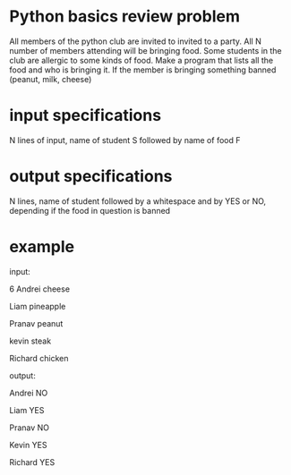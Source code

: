 # Python basics review problem

All members of the python club are invited to invited to a party. All N number of members attending will be bringing food. Some students in the club are allergic to some kinds of food. Make a program that lists all the food and who is bringing it. If the member is bringing something banned (peanut, milk, cheese)

# input specifications

N lines of input, name of student S followed by name of food F

# output specifications

N lines, name of student followed by a whitespace and by YES or NO, depending if the food in question is banned

# example

input:

6
Andrei cheese

Liam pineapple

Pranav peanut

kevin steak

Richard chicken





output:

Andrei NO

Liam YES

Pranav NO

Kevin YES

Richard YES
